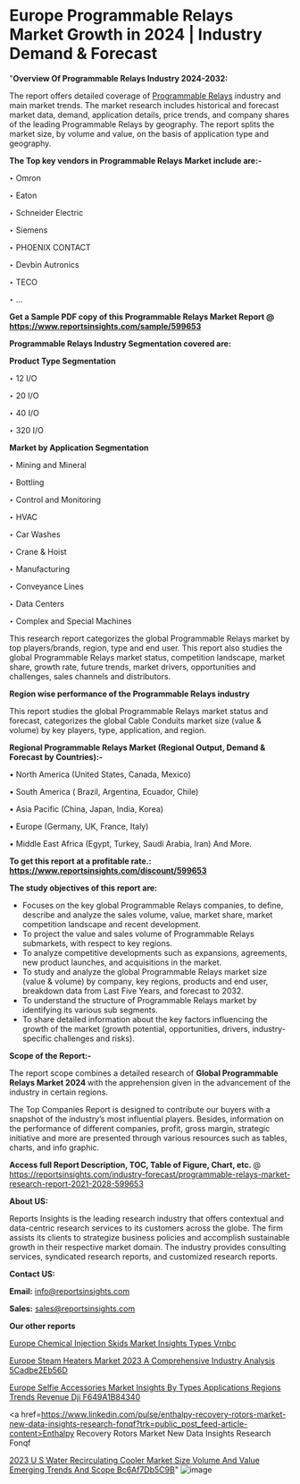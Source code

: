 # Europe Programmable Relays Market Growth in 2024 | Industry Demand & Forecast

"<strong>Overview Of Programmable Relays Industry 2024-2032:</strong>

The report offers detailed coverage of <a href=https://www.reportsinsights.com/sample/599653>Programmable Relays</a> industry and main market trends. The market research includes historical and forecast market data, demand, application details, price trends, and company shares of the leading Programmable Relays by geography. The report splits the market size, by volume and value, on the basis of application type and geography.

<strong>The Top key vendors in Programmable Relays Market include are:- </strong>

‣ Omron

‣ Eaton

‣ Schneider Electric

‣ Siemens

‣ PHOENIX CONTACT

‣ Devbin Autronics

‣ TECO

‣ ...

<strong>Get a Sample PDF copy of this Programmable Relays Market Report </strong><strong>@ <a href=https://www.reportsinsights.com/sample/599653 style=color:#0000ff;>https://www.reportsinsights.com/sample/599653</a> </strong>

<strong>Programmable Relays Industry Segmentation covered are:</strong>

<strong>Product Type Segmentation</strong>

‣ 12 I/O

‣ 20 I/O

‣ 40 I/O

‣ 320 I/O

<strong>Market by Application Segmentation</strong>

‣ Mining and Mineral

‣ Bottling

‣ Control and Monitoring

‣ HVAC

‣ Car Washes

‣ Crane & Hoist

‣ Manufacturing

‣ Conveyance Lines

‣ Data Centers

‣ Complex and Special Machines

This research report categorizes the global Programmable Relays market by top players/brands, region, type and end user. This report also studies the global Programmable Relays market status, competition landscape, market share, growth rate, future trends, market drivers, opportunities and challenges, sales channels and distributors.

<strong>Region wise performance of the Programmable Relays industry</strong><strong> </strong>

This report studies the global Programmable Relays market status and forecast, categorizes the global Cable Conduits market size (value &amp; volume) by key players, type, application, and region. 

<strong>Regional Programmable Relays Market (Regional Output, Demand &amp; Forecast by Countries):-</strong>

• North America (United States, Canada, Mexico)

• South America ( Brazil, Argentina, Ecuador, Chile)

• Asia Pacific (China, Japan, India, Korea)

• Europe (Germany, UK, France, Italy)

• Middle East Africa (Egypt, Turkey, Saudi Arabia, Iran) And More.

<strong>To get this report at a profitable rate.: <a href=https://www.reportsinsights.com/discount/599653 style=color:#0000ff;>https://www.reportsinsights.com/discount/599653</a></strong>

<strong>The study objectives of this report are:</strong>
<ul>
  <li>Focuses on the key global Programmable Relays companies, to define, describe and analyze the sales volume, value, market share, market competition landscape and recent development.</li>
  <li>To project the value and sales volume of Programmable Relays submarkets, with respect to key regions.</li>
  <li>To analyze competitive developments such as expansions, agreements, new product launches, and acquisitions in the market.</li>
  <li>To study and analyze the global Programmable Relays market size (value &amp; volume) by company, key regions, products and end user, breakdown data from Last Five Years, and forecast to 2032.</li>
  <li>To understand the structure of Programmable Relays market by identifying its various sub segments.</li>
  <li>To share detailed information about the key factors influencing the growth of the market (growth potential, opportunities, drivers, industry-specific challenges and risks).</li>
</ul>
<strong>Scope of the Report:-</strong><strong> </strong>

The report scope combines a detailed research of <strong>Global Programmable Relays Market 2024 </strong>with the apprehension given in the advancement of the industry in certain regions.

The Top Companies Report is designed to contribute our buyers with a snapshot of the industry’s most influential players. Besides, information on the performance of different companies, profit, gross margin, strategic initiative and more are presented through various resources such as tables, charts, and info graphic.

<strong>Access full Report Description, TOC, Table of Figure, Chart, etc. </strong>@   <a href=https://reportsinsights.com/industry-forecast/programmable-relays-market-research-report-2021-2028-599653 style=color:#0000ff;>https://reportsinsights.com/industry-forecast/programmable-relays-market-research-report-2021-2028-599653</a>

<strong>About US:</strong>

Reports Insights is the leading research industry that offers contextual and data-centric research services to its customers across the globe. The firm assists its clients to strategize business policies and accomplish sustainable growth in their respective market domain. The industry provides consulting services, syndicated research reports, and customized research reports.

<strong>Contact US:</strong>

<p class=""""><b>Email:</b> <a href=mailto:info@reportsinsights.com>info@reportsinsights.com</a></p>
<p class=""""><b>Sales:</b> <a href=mailto:sales@reportsinsights.com>sales@reportsinsights.com</a></p>

<strong>Our other reports</strong>

<a href=https://www.linkedin.com/pulse/europe-chemical-injection-skids-market-insights-types-vrnbc/>Europe Chemical Injection Skids Market Insights Types Vrnbc</a>

<a href=https://medium.com/@tidke9676/europe-steam-heaters-market-2023-a-comprehensive-industry-analysis-5cadbe2eb56d>Europe Steam Heaters Market 2023 A Comprehensive Industry Analysis 5Cadbe2Eb56D</a>

<a href=https://medium.com/@sharanidhi229/europe-selfie-accessories-market-insights-by-types-applications-regions-trends-revenue-dji-f649a1b84340>Europe Selfie Accessories Market Insights By Types Applications Regions Trends Revenue Dji F649A1B84340</a>

<a href=https://www.linkedin.com/pulse/enthalpy-recovery-rotors-market-new-data-insights-research-fonqf?trk=public_post_feed-article-content>Enthalpy Recovery Rotors Market New Data Insights Research Fonqf</a>

<a href=https://medium.com/@nadeemkazi654/2023-u-s-water-recirculating-cooler-market-size-volume-and-value-emerging-trends-and-scope-bc6af7db5c9b>2023 U S Water Recirculating Cooler Market Size Volume And Value Emerging Trends And Scope Bc6Af7Db5C9B</a>"
![image](https://github.com/Reportsinsights123/RIgrowth/assets/158415881/ad973e02-8d33-45b9-b042-1d4f191f03b9)
